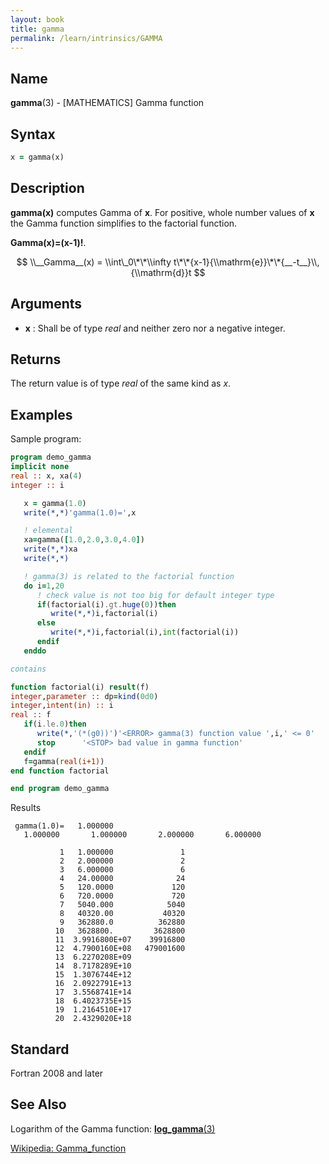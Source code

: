 ```yaml
---
layout: book
title: gamma
permalink: /learn/intrinsics/GAMMA
---
```

## __Name__

__gamma__(3) - \[MATHEMATICS\] Gamma function
## __Syntax__
```fortran
x = gamma(x)
```


## __Description__

__gamma(x)__ computes Gamma of __x__. For positive, whole number values of __x__ the
Gamma function simplifies to the factorial function.

__Gamma(x)=(x-1)\!__.

$$ \\__Gamma__(x) = \\int\_0\*\*\\infty
t\*\*{x-1}{\\mathrm{e}}\*\*{__-t__}\\,{\\mathrm{d}}t $$

## __Arguments__

  - __x__
    : Shall be of type _real_ and neither zero nor a negative integer.

## __Returns__

The return value is of type _real_ of the same kind as _x_.

## __Examples__

Sample program:

```fortran
program demo_gamma
implicit none
real :: x, xa(4)
integer :: i

   x = gamma(1.0) 
   write(*,*)'gamma(1.0)=',x

   ! elemental
   xa=gamma([1.0,2.0,3.0,4.0])
   write(*,*)xa
   write(*,*)

   ! gamma(3) is related to the factorial function
   do i=1,20
      ! check value is not too big for default integer type
      if(factorial(i).gt.huge(0))then
         write(*,*)i,factorial(i)
      else
         write(*,*)i,factorial(i),int(factorial(i))
      endif
   enddo

contains

function factorial(i) result(f)
integer,parameter :: dp=kind(0d0)
integer,intent(in) :: i
real :: f
   if(i.le.0)then
      write(*,'(*(g0))')'<ERROR> gamma(3) function value ',i,' <= 0'
      stop      '<STOP> bad value in gamma function'
   endif
   f=gamma(real(i+1))
end function factorial

end program demo_gamma
```
Results
```text
 gamma(1.0)=   1.000000    
   1.000000       1.000000       2.000000       6.000000    
 
           1   1.000000               1
           2   2.000000               2
           3   6.000000               6
           4   24.00000              24
           5   120.0000             120
           6   720.0000             720
           7   5040.000            5040
           8   40320.00           40320
           9   362880.0          362880
          10   3628800.         3628800
          11  3.9916800E+07    39916800
          12  4.7900160E+08   479001600
          13  6.2270208E+09
          14  8.7178289E+10
          15  1.3076744E+12
          16  2.0922791E+13
          17  3.5568741E+14
          18  6.4023735E+15
          19  1.2164510E+17
          20  2.4329020E+18
```

## __Standard__

Fortran 2008 and later

## __See Also__

Logarithm of the Gamma function: [__log\_gamma__(3)](LOG_GAMMA)

[Wikipedia: Gamma_function](https://en.wikipedia.org/wiki/Gamma_function)
